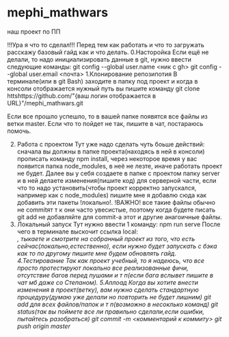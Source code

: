 # mephi_mathwars
наш проект по ПП

!!!Ура я что то сделал!!! Перед тем как работать и что то загружать расскажу базовый гайд как и что делать.
0.Насторойка
Если ещё не делали, то надо инициализировать данные в git, нужно ввести следующие команды:
git config --global user.name <ник с gh>
git config --global user.email <почта>
1.Клонирование репозипотия
В терминале(или в git Bash) заходите в папку под проект и когда в консоли отображается нужный путь вы пишите команду
git clone httshttps://github.com/"{ваш логин отображается в URL}"/mephi_mathwars.git

Если все прошло успешло, то в вашей папке появятся все файлы из ветки master. Если что то пойдет не так, пишите в чат, постараюсь помочь.

2. Работа с проектом
Тут уже надо сделать чуть боьше действий: сначала вы должны в папке проекта(находясь в ней в консоли) прописать команду npm install, через некоторое время у вас появится папка node_modules, в неё не лезте, иначе работать проект не будет. Далее вы у себя создаете в папке с проектом папку server и в ней делаете изменения(пишите код) для серверной части, если что то надо установить(чтобы проект корректно запускался, например как с node_modules) пишите мне я добавлю сюда как добавить эти пакеты !локально!. !ВАЖНО! все такие файлы обычно не commitят т к они часто увесистые, поэтому когда будете писать git add <filename> не добавляйте для commit-a этот и другие анагоичные файлы.
3. Локальный запуск
Тут нужно ввести 1 команду:
npm run serve
После чего в терминале выскочит ссылка local: <address>, тыкаете и смотрите на собранный проект из того, что есть сейчас(локально,естественно), если нужно будет запускать с бэка как то по другому пишите мне будем обновлять гайд.
4.Тестирование
Так как проект учебный, то я надеюсь, что все просто протестируют локально все реализованные фичи, отсутствие багов перед пушами и т п(если бага вслывет пишите в чат мб даже со Степаном).
5.Аплоад
Когда вы хотите внести изменения в проект(ветку), вам нужно сделать стандартную процедуру(думаю уже делали но повторить не будет лишним)
git add <filename> для всех файлов/папок и т п(возможно в несоклько команд)
git status(так вы поймете все ли правильно сделали,если ошибки, пытайтесь разобраться)
git commit -m <комментарий к коммиту>
git push origin master



